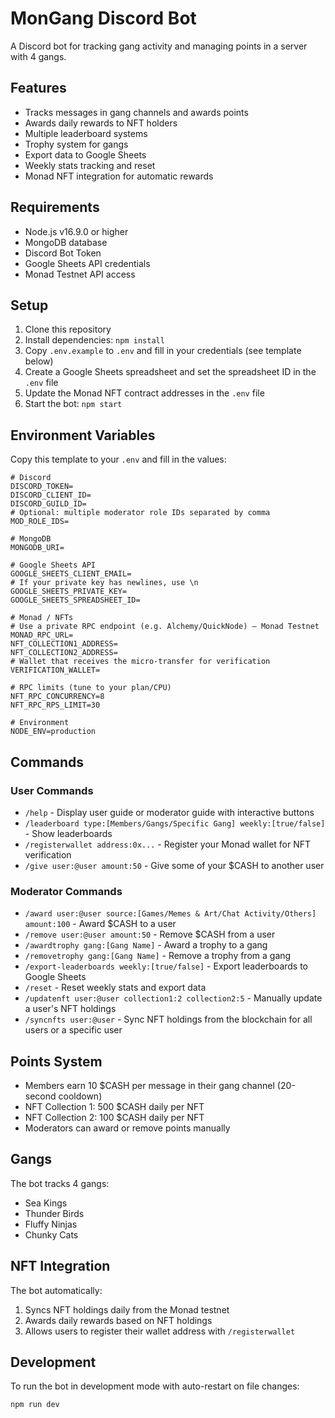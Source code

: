 # MonGang Discord Bot

A Discord bot for tracking gang activity and managing points in a server with 4 gangs.

## Features

- Tracks messages in gang channels and awards points
- Awards daily rewards to NFT holders
- Multiple leaderboard systems
- Trophy system for gangs
- Export data to Google Sheets
- Weekly stats tracking and reset
- Monad NFT integration for automatic rewards

## Requirements

- Node.js v16.9.0 or higher
- MongoDB database
- Discord Bot Token
- Google Sheets API credentials
- Monad Testnet API access

## Setup

1. Clone this repository
2. Install dependencies: `npm install`
3. Copy `.env.example` to `.env` and fill in your credentials (see template below)
4. Create a Google Sheets spreadsheet and set the spreadsheet ID in the `.env` file
5. Update the Monad NFT contract addresses in the `.env` file
6. Start the bot: `npm start`

## Environment Variables

Copy this template to your `.env` and fill in the values:

```
# Discord
DISCORD_TOKEN=
DISCORD_CLIENT_ID=
DISCORD_GUILD_ID=
# Optional: multiple moderator role IDs separated by comma
MOD_ROLE_IDS=

# MongoDB
MONGODB_URI=

# Google Sheets API
GOOGLE_SHEETS_CLIENT_EMAIL=
# If your private key has newlines, use \n
GOOGLE_SHEETS_PRIVATE_KEY=
GOOGLE_SHEETS_SPREADSHEET_ID=

# Monad / NFTs
# Use a private RPC endpoint (e.g. Alchemy/QuickNode) – Monad Testnet
MONAD_RPC_URL=
NFT_COLLECTION1_ADDRESS=
NFT_COLLECTION2_ADDRESS=
# Wallet that receives the micro-transfer for verification
VERIFICATION_WALLET=

# RPC limits (tune to your plan/CPU)
NFT_RPC_CONCURRENCY=8
NFT_RPC_RPS_LIMIT=30

# Environment
NODE_ENV=production
```

## Commands

### User Commands

- `/help` - Display user guide or moderator guide with interactive buttons
- `/leaderboard type:[Members/Gangs/Specific Gang] weekly:[true/false]` - Show leaderboards
- `/registerwallet address:0x...` - Register your Monad wallet for NFT verification
- `/give user:@user amount:50` - Give some of your $CASH to another user

### Moderator Commands

- `/award user:@user source:[Games/Memes & Art/Chat Activity/Others] amount:100` - Award $CASH to a user
- `/remove user:@user amount:50` - Remove $CASH from a user
- `/awardtrophy gang:[Gang Name]` - Award a trophy to a gang
- `/removetrophy gang:[Gang Name]` - Remove a trophy from a gang
- `/export-leaderboards weekly:[true/false]` - Export leaderboards to Google Sheets
- `/reset` - Reset weekly stats and export data
- `/updatenft user:@user collection1:2 collection2:5` - Manually update a user's NFT holdings
- `/syncnfts user:@user` - Sync NFT holdings from the blockchain for all users or a specific user

## Points System

- Members earn 10 $CASH per message in their gang channel (20-second cooldown)
- NFT Collection 1: 500 $CASH daily per NFT
- NFT Collection 2: 100 $CASH daily per NFT
- Moderators can award or remove points manually

## Gangs

The bot tracks 4 gangs:
- Sea Kings
- Thunder Birds
- Fluffy Ninjas
- Chunky Cats

## NFT Integration

The bot automatically:
1. Syncs NFT holdings daily from the Monad testnet
2. Awards daily rewards based on NFT holdings
3. Allows users to register their wallet address with `/registerwallet`

## Development

To run the bot in development mode with auto-restart on file changes:

```
npm run dev
``` 